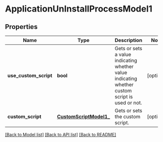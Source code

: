 # ApplicationUnInstallProcessModel1

## Properties
Name | Type | Description | Notes
------------ | ------------- | ------------- | -------------
**use_custom_script** | **bool** | Gets or sets a value indicating whether value indicating whether custom script is used or not. | [optional] 
**custom_script** | [**CustomScriptModel1_**](CustomScriptModel1_.md) | Gets or sets the custom script. | [optional] 

[[Back to Model list]](../README.md#documentation-for-models) [[Back to API list]](../README.md#documentation-for-api-endpoints) [[Back to README]](../README.md)


